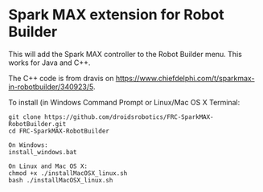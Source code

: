 # Spark MAX extension for Robot Builder

This will add the Spark MAX controller to the Robot Builder menu. This works for Java and C++.

The C++ code is from dravis on https://www.chiefdelphi.com/t/sparkmax-in-robotbuilder/340923/5.

To install (in Windows Command Prompt or Linux/Mac OS X Terminal:

```
git clone https://github.com/droidsrobotics/FRC-SparkMAX-RobotBuilder.git
cd FRC-SparkMAX-RobotBuilder

On Windows:
install_windows.bat

On Linux and Mac OS X:
chmod +x ./installMacOSX_linux.sh
bash ./installMacOSX_linux.sh
```
